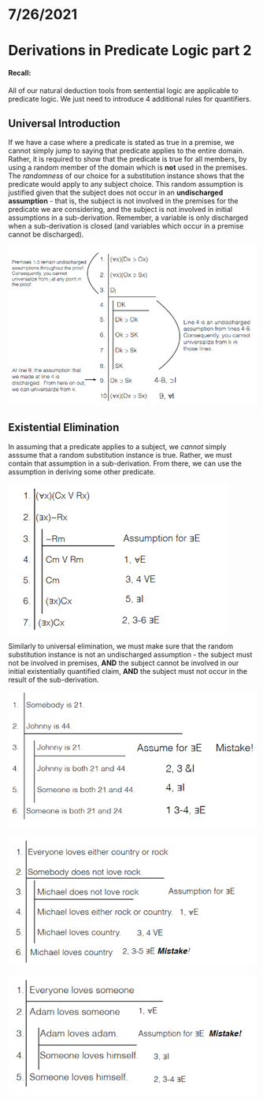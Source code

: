 # 7/26/2021
# Derivations in Predicate Logic part 2

#### Recall:
All of our natural deduction tools from sentential logic are applicable to predicate logic. We just need to introduce 4 additional rules for quantifiers.

## Universal Introduction
If we have a case where a predicate is stated as true in a premise, we cannot simply jump to saying that predicate applies to the entire domain. Rather, it is required to show that the predicate is true for all members, by using a random member of the domain which is **not** used in the premises. The *randomness* of our choice for a substitution instance shows that the predicate would apply to any subject choice. This random assumption is justified given that the subject does not occur in an **undischarged assumption** - that is, the subject is not involved in the premises for the predicate we are considering, and the subject is not involved in initial assumptions in a sub-derivation. Remember, a variable is only discharged when a sub-derivation is closed (and variables which occur in a premise cannot be discharged).

![Example of Universal Introduction](../images/universal-intro.png)

## Existential Elimination
In assuming that a predicate applies to a subject, we *cannot* simply asssume that a random substitution instance is true. Rather, we must contain that assumption in a sub-derivation. From there, we can use the assumption in deriving some other predicate.

![Example of Existential Introduction](../images/existential-intro.png)

Similarly to universal elimination, we must make sure that the random substitution instance is not an undischarged assumption - the subject must not be involved in premises, **AND** the subject cannot be involved in our initial existentially quantified claim, **AND** the subject must not occur in the result of the sub-derivation.

![Example of Existential Introduction](../images/existential-intro-mistake-1.png)

![Example of Existential Introduction](../images/existential-intro-mistake-2.png)

![Example of Existential Introduction](../images/existential-intro-mistake-3.png)
